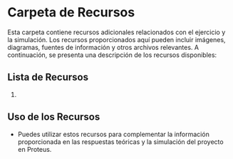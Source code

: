 # Carpeta de Recursos

Esta carpeta contiene recursos adicionales relacionados con el ejercicio y la simulación. Los recursos proporcionados aquí pueden incluir imágenes, diagramas, fuentes de información y otros archivos relevantes. A continuación, se presenta una descripción de los recursos disponibles:

## Lista de Recursos

1. 

## Uso de los Recursos

- Puedes utilizar estos recursos para complementar la información proporcionada en las respuestas teóricas y la simulación del proyecto en Proteus.

